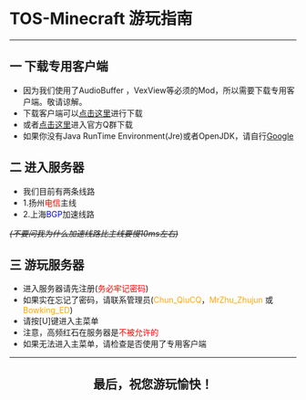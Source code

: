 # TOS-Minecraft 游玩指南

----

## 一    下载专用客户端

- 因为我们使用了AudioBuffer ，VexView等必须的Mod，所以需要下载专用客户端。敬请谅解。
- 下载客户端可以[点击这里](play.chunzdao.xyz:25676/Cilent.zip)进行下载
- 或者[点击这里](https://qm.qq.com/cgi-bin/qm/qr?k=097XvK1avEawhxP4FvJhs8UCX49cT0UC&jump_from=webapi)进入官方Q群下载
- 如果你没有Java RunTime Environment(Jre)或者OpenJDK，请自行[Google](https://www.google.com)
  <br>

## 二    进入服务器

- 我们目前有两条线路
- 1.扬州<font color=red>电信</font>主线
- 2.上海<font color=blue>BGP</font>加速线路

~~*(不要问我为什么加速线路比主线要慢10ms左右)*~~
<br>

## 三    游玩服务器

- 进入服务器请先注册(<font color=red>务必牢记密码</font>)
- 如果实在忘记了密码，请联系管理员(<font color=orange>Chun_QiuCQ</font>，<font color=orange>MrZhu_Zhujun</font> 或 <font color=orange>Bowking_ED</font>)
- 请按[U]键进入主菜单
- 注意，高频红石在服务器是<font color=red>不被允许的</font>
- 如果无法进入主菜单，请检查是否使用了专用客户端

----

## <center>最后，祝您游玩愉快！</center>
